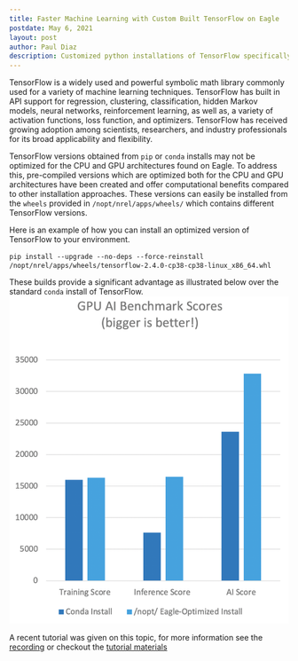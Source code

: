 ```yaml
---
title: Faster Machine Learning with Custom Built TensorFlow on Eagle
postdate: May 6, 2021
layout: post
author: Paul Diaz
description: Customized python installations of TensorFlow specifically optimized for the Eagle hardware (CPUs & GPUs) are now available to all Eagle users.
---
```


TensorFlow is a widely used and powerful symbolic math library commonly used for a variety of machine learning techniques. TensorFlow has built in API support for regression, clustering, classification, hidden Markov models, neural networks, reinforcement learning, as well as, a variety of activation functions, loss function, and optimizers. TensorFlow has received growing adoption among scientists, researchers, and industry professionals for its broad applicability and flexibility.

TensorFlow versions obtained from `pip` or `conda` installs may not be optimized for the CPU and GPU architectures found on Eagle. To address this, pre-compiled versions which are optimized both for the CPU and GPU architectures have been created and offer computational benefits compared to other installation approaches. These versions can easily be installed from the `wheels` provided in `/nopt/nrel/apps/wheels/` which contains different TensorFlow versions. 

Here is an example of how you can install an optimized version of TensorFlow to your environment. 
```
pip install --upgrade --no-deps --force-reinstall /nopt/nrel/apps/wheels/tensorflow-2.4.0-cp38-cp38-linux_x86_64.whl
```
These builds provide a significant advantage as illustrated below over the standard `conda` install of TensorFlow. 
![Benchmark image](../../assets/images/gpu_ai_benchmark.png)

A recent tutorial was given on this topic, for more information see the [recording](https://web.microsoftstream.com/video/af9b54ae-9158-4075-9f36-9aa2a4412ad0) or checkout the [tutorial materials](https://github.com/NREL/HPC/tree/code-examples/workshops/Optimized_TF)
